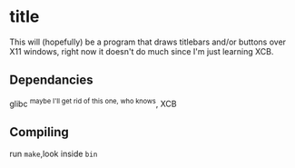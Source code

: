# title
This will (hopefully) be a program that draws titlebars and/or buttons over X11 windows, right now it doesn't do much since I'm just learning XCB.

## Dependancies
glibc <sup>maybe I'll get rid of this one, who knows</sup>, XCB

## Compiling
run `make`,look inside `bin`
